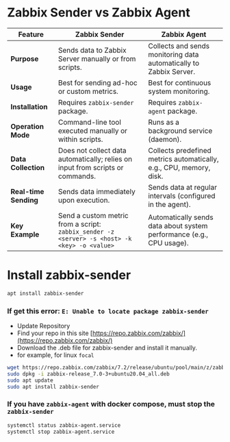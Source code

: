 # Zabbix Sender vs Zabbix Agent

| Feature              | **Zabbix Sender**                                             | **Zabbix Agent**                                                |
|----------------------|--------------------------------------------------------------|-----------------------------------------------------------------|
| **Purpose**          | Sends data to Zabbix Server manually or from scripts.        | Collects and sends monitoring data automatically to Zabbix Server. |
| **Usage**            | Best for sending ad-hoc or custom metrics.                   | Best for continuous system monitoring.                         |
| **Installation**     | Requires `zabbix-sender` package.                            | Requires `zabbix-agent` package.                               |
| **Operation Mode**   | Command-line tool executed manually or within scripts.       | Runs as a background service (daemon).                        |
| **Data Collection**  | Does not collect data automatically; relies on input from scripts or commands. | Collects predefined metrics automatically, e.g., CPU, memory, disk. |
| **Real-time Sending**| Sends data immediately upon execution.                       | Sends data at regular intervals (configured in the agent).     |
| **Key Example**      | Send a custom metric from a script: `zabbix_sender -z <server> -s <host> -k <key> -o <value>` | Automatically sends data about system performance (e.g., CPU usage). |

#  Install zabbix-sender
```bash
apt install zabbix-sender
```
### If get this error: `E: Unable to locate package zabbix-sender`
- Update Repository
- Find your repo in this site [https://repo.zabbix.com/zabbix/](https://repo.zabbix.com/zabbix/)
- Download the .deb file for zabbix-sender and install it manually.
- for example, for linux `focal`
```bash
wget https://repo.zabbix.com/zabbix/7.2/release/ubuntu/pool/main/z/zabbix-release/zabbix-release_7.2-0.1%2Bubuntu20.04_all.deb
sudo dpkg -i zabbix-release_7.0-3+ubuntu20.04_all.deb
sudo apt update
sudo apt install zabbix-sender
```
### If you have `zabbix-agent` with docker compose, must stop the `zabbix-sender`
```bash
systemctl status zabbix-agent.service
systemctl stop zabbix-agent.service
```

